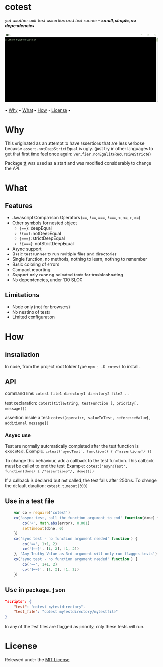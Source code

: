 <!-- markdownlint-disable MD004 MD007 MD010 MD041 MD022 MD024 MD032 -->
# cotest

*yet another unit test assertion and test runner* -
***small, simple, no dependencies***

![ScreenCap](./cotest.gif)

• [Why](#why) • [What](#what) • [How](#how) • [License](#license) •

# Why

This originated as an attempt to have assertions that are less verbose because `assert.notDeepStrictEqual` is ugly.
(just try in other languages to get that first time feel once again: `verifier.nonEgaliteRecursiveStricte`)

Package [tt](https://www.npmjs.com/package/tt) was used as a start and was modified considerably to change the API.

# What

## Features

* Javascript Comparison Operators (`==`, `!==`, `===`, `!===`, `<`, `<=`, `>`, `>=`)
* Other symbols for nested object
	* `{==}`: deepEqual
	* `!{==}`: notDeepEqual
	* `{===}`: strictDeepEqual
	* `!{===}`: notStrictDeepEqual
* Async support
* Basic test runner to run multiple files and directories
* Single function, no methods, nothing to learn, nothing to remember
* Basic coloring of errors
* Compact reporting
* Support only running selected tests for troubleshooting
* No dependencies, under 100 SLOC

## Limitations

* Node only (not for browsers)
* No nesting of tests
* Limited configuration

# How

## Installation

In node, from the project root folder type `npm i -D cotest` to install.

## API

command line: `cotest file1 directory1 directory2 file2 ...`

test declaration: `cotest(titleString, testFunction [, priority[, message]])`

assertion inside a test: `cotest(operator, valueToTest, referenceValue[, additional message])`

### Async use

Test are normally automatically completed after the test function is executed.
Example: `cotest('syncTest', function() { /*assertions*/ })`

To change this behaviour, add a callback to the test function. This calback must be called to end the test.
Example: `cotest('asyncTest', function(done) { /*assertions*/; done()})`

If a callback is declared but not called, the test fails after 250ms.
To change the default duration: `cotest.timeout(500)`


## Use in a test file

```javascript
	var co = require('cotest')
	co('async test, call the function argument to end' function(done) {
		co('<', Math.abs(error), 0.001)
		setTimeout(done, 0)
	})
	co('sync test - no function argument needed' function() {
		co('==', 1+1, 2)
		co('{==}', [1, 2], [1, 2])
	}, 'Any Truthy Value as 3rd argument will only run flagges tests')
	co('sync test - no function argument needed' function() {
		co('==', 1+1, 2)
		co('{==}', [1, 2], [1, 2])
	})
```

## Use in `package.json`

```json
"scripts": {
	"test": "cotest mytestdirectory",
	"test_file": "cotest mytestdirectory/mytestfile"
}
```

In any of the test files are flagged as priority, only these tests will run.

# License

Released under the [MIT License](http://www.opensource.org/licenses/MIT)
